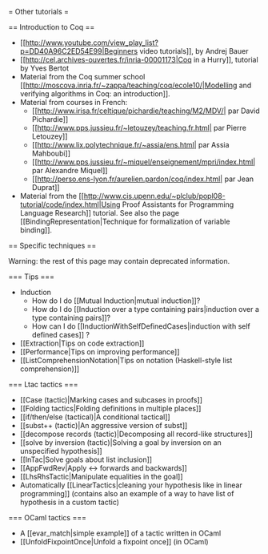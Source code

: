 = Other tutorials =

== Introduction to Coq ==

 * [[http://www.youtube.com/view_play_list?p=DD40A96C2ED54E99|Beginners video tutorials]], by Andrej Bauer
 * [[http://cel.archives-ouvertes.fr/inria-00001173|Coq in a Hurry]], tutorial by Yves Bertot
 * Material from the Coq summer school [[http://moscova.inria.fr/~zappa/teaching/coq/ecole10/|Modelling and verifying algorithms in Coq: an introduction]].
 * Material from courses in French:
   * [[http://www.irisa.fr/celtique/pichardie/teaching/M2/MDV/| par David Pichardie]]
   * [[http://www.pps.jussieu.fr/~letouzey/teaching.fr.html| par Pierre Letouzey]]
   * [[http://www.lix.polytechnique.fr/~assia/ens.html| par Assia Mahboubi]]
   * [[http://www.pps.jussieu.fr/~miquel/enseignement/mpri/index.html| par Alexandre Miquel]]
   * [[http://perso.ens-lyon.fr/aurelien.pardon/coq/index.html| par Jean Duprat]]
 * Material from the [[http://www.cis.upenn.edu/~plclub/popl08-tutorial/code/index.html|Using Proof Assistants for Programming Language Research]] tutorial.
  See also the page [[BindingRepresentation|Technique for formalization of variable binding]].


== Specific techniques ==

Warning: the rest of this page may contain deprecated information.

=== Tips ===

 * Induction
   * How do I do [[Mutual Induction|mutual induction]]?
   * How do I do [[Induction over a type containing pairs|induction over a type containing pairs]]?
   * How can I do [[InductionWithSelfDefinedCases|induction with self defined cases]] ?
 * [[Extraction|Tips on code extraction]]
 * [[Performance|Tips on improving performance]]
 * [[ListComprehensionNotation|Tips on notation (Haskell-style list comprehension)]]


=== Ltac tactics ===

 * [[Case (tactic)|Marking cases and subcases in proofs]]
 * [[Folding tactics|Folding definitions in multiple places]]
 * [[if/then/else (tactical)|A conditional tactical]]
 * [[subst++ (tactic)|An aggressive version of subst]]
 * [[decompose records (tactic)|Decomposing all record-like structures]]
 * [[solve by inversion (tactic)|Solving a goal by inversion on an unspecified hypothesis]]
 * [[InTac|Solve goals about list inclusion]]
 * [[AppFwdRev|Apply <-> forwards and backwards]]
 * [[LhsRhsTactic|Manipulate equalities in the goal]]
 * Automatically [[LinearTactics|cleaning your hypothesis like in linear programming]] (contains also an example of a way to have list of hypothesis in a custom tactic)


=== OCaml tactics ===

 * A [[evar_match|simple example]] of a tactic written in OCaml
 * [[UnfoldFixpointOnce|Unfold a fixpoint once]] (in OCaml)
